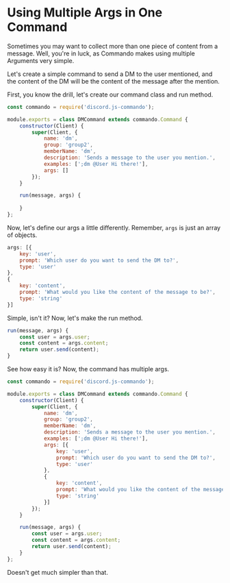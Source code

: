 # Using Multiple Args in One Command

Sometimes you may want to collect more than one piece of content from a message. Well, you're in luck, as Commando makes using multiple Arguments very simple.

Let's create a simple command to send a DM to the user mentioned, and the content of the DM will be the content of the message after the mention.

First, you know the drill, let's create our command class and run method.

```js
const commando = require('discord.js-commando');

module.exports = class DMCommand extends commando.Command {
    constructor(Client) {
        super(Client, {
            name: 'dm',
            group: 'group2',
            memberName: 'dm',
            description: 'Sends a message to the user you mention.',
            examples: [';dm @User Hi there!'],
            args: []
        });    
    }

    run(message, args) {
        
    }
};
```

Now, let's define our args a little differently. Remember, `args` is just an array of objects.

```js
args: [{
    key: 'user',
    prompt: 'Which user do you want to send the DM to?',
    type: 'user'
},
{
    key: 'content',
    prompt: 'What would you like the content of the message to be?',
    type: 'string'
}]
```

Simple, isn't it? Now, let's make the run method.

```js
run(message, args) {
    const user = args.user;
    const content = args.content;
    return user.send(content);
}
```

See how easy it is? Now, the command has multiple args. 

```js
const commando = require('discord.js-commando');

module.exports = class DMCommand extends commando.Command {
    constructor(Client) {
        super(Client, {
            name: 'dm',
            group: 'group2',
            memberName: 'dm',
            description: 'Sends a message to the user you mention.',
            examples: [';dm @User Hi there!'],
            args: [{
                key: 'user',
                prompt: 'Which user do you want to send the DM to?',
                type: 'user'
            },
            {
                key: 'content',
                prompt: 'What would you like the content of the message to be?',
                type: 'string'
            }]
        });    
    }

    run(message, args) {
        const user = args.user;
        const content = args.content;
        return user.send(content);
    }
};
```

Doesn't get much simpler than that.

